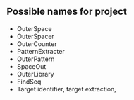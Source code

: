 ## Possible names for project
-	OuterSpace
-	OuterSpacer
-	OuterCounter
-	PatternExtracter
-	OuterPattern
-	SpaceOut
-	OuterLibrary
-	FindSeq
-	Target identifier, target extraction, 

